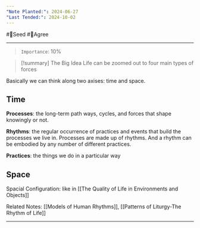 ```yaml
---
"Note Planted:": 2024-06-27
"Last Tended:": 2024-10-02
---
```

#🌱Seed  #🙂Agree
****
> `Importance`: 10%

> [!summary] The Big Idea
 Life can be zoomed out to four main types of forces 

Basically we can think along two axises: time and space. 

## Time 
**Processes**: the long-term path ways, cycles, and forces that shape knowingly or not.

**Rhythms**: the regular occurrence of practices and events that build the processes we live in. Processes are made up of rhythms. And a rhythm can be embodied by any number of different practices.

**Practices**: the things we do in a particular way 

## Space
Spacial Configuration: like in 
[[The Quality of Life in Environments and Objects]]


Related Notes: [[Models of Human Rhythms]], [[Patterns of Liturgy-The Rhythm of Life]]
****
